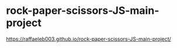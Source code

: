 # rock-paper-scissors-JS-main-project

https://raffaeleb003.github.io/rock-paper-scissors-JS-main-project/
